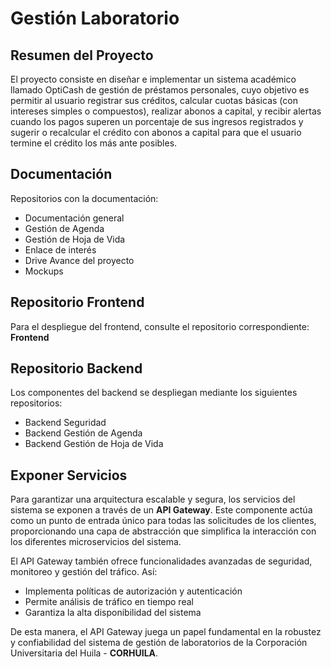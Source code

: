# Gestión Laboratorio

## Resumen del Proyecto

El proyecto consiste en diseñar e implementar un sistema académico llamado OptiCash de gestión de préstamos personales, cuyo objetivo es permitir al usuario registrar sus créditos, calcular cuotas básicas (con intereses simples o compuestos), realizar abonos a capital, y recibir alertas cuando los pagos superen un porcentaje de sus ingresos registrados y sugerir o recalcular el crédito con abonos a capital para que el usuario termine el crédito los más ante posibles.  

## Documentación

Repositorios con la documentación:
- Documentación general  
- Gestión de Agenda  
- Gestión de Hoja de Vida  
- Enlace de interés  
- Drive Avance del proyecto  
- Mockups  

## Repositorio Frontend

Para el despliegue del frontend, consulte el repositorio correspondiente: **Frontend**

## Repositorio Backend

Los componentes del backend se despliegan mediante los siguientes repositorios:
- Backend Seguridad  
- Backend Gestión de Agenda  
- Backend Gestión de Hoja de Vida  

## Exponer Servicios

Para garantizar una arquitectura escalable y segura, los servicios del sistema se exponen a través de un **API Gateway**. Este componente actúa como un punto de entrada único para todas las solicitudes de los clientes, proporcionando una capa de abstracción que simplifica la interacción con los diferentes microservicios del sistema.

El API Gateway también ofrece funcionalidades avanzadas de seguridad, monitoreo y gestión del tráfico. Así:
- Implementa políticas de autorización y autenticación  
- Permite análisis de tráfico en tiempo real  
- Garantiza la alta disponibilidad del sistema  

De esta manera, el API Gateway juega un papel fundamental en la robustez y confiabilidad del sistema de gestión de laboratorios de la Corporación Universitaria del Huila - **CORHUILA**.

